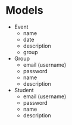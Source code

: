 Models
======

- Event
  - name
  - date
  - description
  - group
- Group
  - email (username)
  - password
  - name
  - description
- Student
  - email (username)
  - password
  - name
  - description
